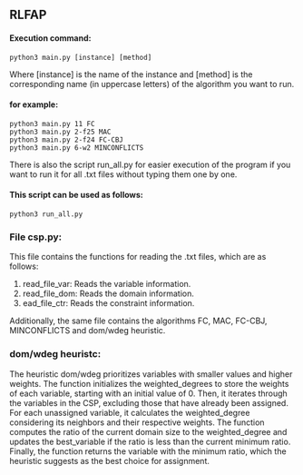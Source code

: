 ## RLFAP 

#### Execution command: 
```
python3 main.py [instance] [method]
```

Where [instance] is the name of the instance and [method] is the corresponding name (in uppercase letters) of the algorithm you want to run.

#### for example:
```
python3 main.py 11 FC
python3 main.py 2-f25 MAC
python3 main.py 2-f24 FC-CBJ
python3 main.py 6-w2 MINCONFLICTS
```
There is also the script run_all.py for easier execution of the program if you want to run it for all .txt files without typing them one by one. 
#### This script can be used as follows:
```
python3 run_all.py
```
### File csp.py:

This file contains the functions for reading the .txt files, which are as follows:

1. read_file_var: Reads the variable information.
2. read_file_dom: Reads the domain information.
3. ead_file_ctr: Reads the constraint information.

Additionally, the same file contains the algorithms FC, MAC, FC-CBJ, MINCONFLICTS and dom/wdeg heuristic.

### dom/wdeg heuristc:

The heuristic dom/wdeg prioritizes variables with smaller values and higher weights. The function initializes the weighted_degrees to store the weights of each variable, starting with an initial value of 0. Then, it iterates through the variables in the CSP, excluding those that have already been assigned. For each unassigned variable, it calculates the weighted_degree considering its neighbors and their respective weights. The function computes the ratio of the current domain size to the weighted_degree and updates the best_variable if the ratio is less than the current minimum ratio. Finally, the function returns the variable with the minimum ratio, which the heuristic suggests as the best choice for assignment.

